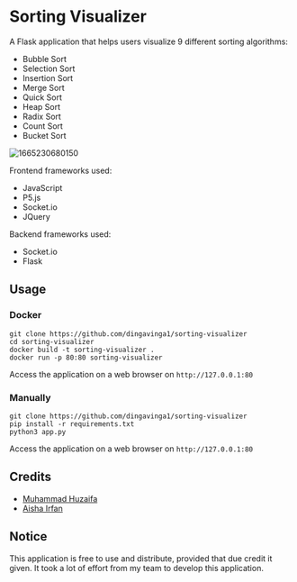 # Sorting Visualizer
A Flask application that helps users visualize 9 different sorting algorithms:
- Bubble Sort
- Selection Sort
- Insertion Sort
- Merge Sort
- Quick Sort
- Heap Sort
- Radix Sort
- Count Sort
- Bucket Sort

![1665230680150](https://user-images.githubusercontent.com/88616338/232252455-e997bc16-a693-4e09-8018-b8f6d0df236a.jpg)

Frontend frameworks used:
- JavaScript
- P5.js
- Socket.io
- JQuery

Backend frameworks used:
- Socket.io
- Flask

## Usage
### Docker
```
git clone https://github.com/dingavinga1/sorting-visualizer
cd sorting-visualizer
docker build -t sorting-visualizer .
docker run -p 80:80 sorting-visualizer
```
Access the application on a web browser on ```http://127.0.0.1:80```

### Manually
```
git clone https://github.com/dingavinga1/sorting-visualizer
pip install -r requirements.txt
python3 app.py
```
Access the application on a web browser on ```http://127.0.0.1:80```

## Credits
- [Muhammad Huzaifa](https://github.com/huzaifi0604)
- [Aisha Irfan](https://github.com/aishairfan)

## Notice
This application is free to use and distribute, provided that due credit it given. It took a lot of effort from my team to develop this application.
